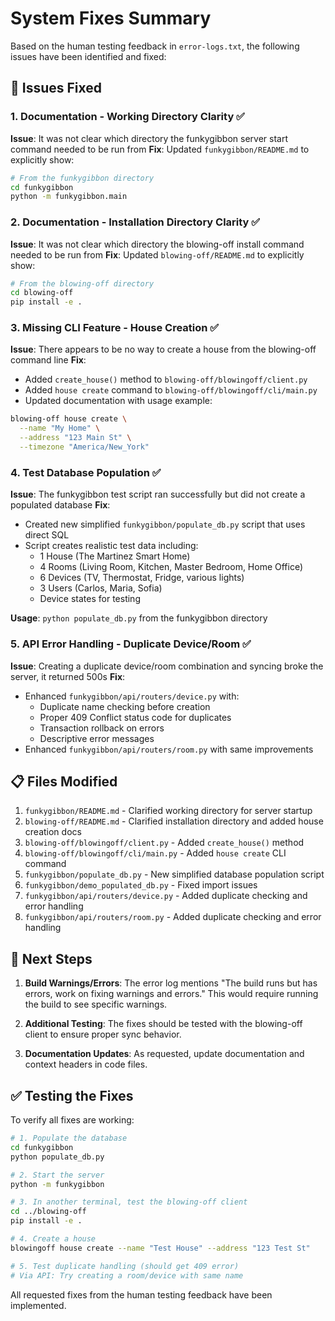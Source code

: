 # System Fixes Summary

Based on the human testing feedback in `error-logs.txt`, the following issues have been identified and fixed:

## 🔧 Issues Fixed

### 1. **Documentation - Working Directory Clarity** ✅
**Issue**: It was not clear which directory the funkygibbon server start command needed to be run from
**Fix**: Updated `funkygibbon/README.md` to explicitly show:
```bash
# From the funkygibbon directory
cd funkygibbon
python -m funkygibbon.main
```

### 2. **Documentation - Installation Directory Clarity** ✅
**Issue**: It was not clear which directory the blowing-off install command needed to be run from
**Fix**: Updated `blowing-off/README.md` to explicitly show:
```bash
# From the blowing-off directory
cd blowing-off
pip install -e .
```

### 3. **Missing CLI Feature - House Creation** ✅
**Issue**: There appears to be no way to create a house from the blowing-off command line
**Fix**: 
- Added `create_house()` method to `blowing-off/blowingoff/client.py`
- Added `house create` command to `blowing-off/blowingoff/cli/main.py`
- Updated documentation with usage example:
```bash
blowing-off house create \
  --name "My Home" \
  --address "123 Main St" \
  --timezone "America/New_York"
```

### 4. **Test Database Population** ✅
**Issue**: The funkygibbon test script ran successfully but did not create a populated database
**Fix**: 
- Created new simplified `funkygibbon/populate_db.py` script that uses direct SQL
- Script creates realistic test data including:
  - 1 House (The Martinez Smart Home)
  - 4 Rooms (Living Room, Kitchen, Master Bedroom, Home Office)
  - 6 Devices (TV, Thermostat, Fridge, various lights)
  - 3 Users (Carlos, Maria, Sofia)
  - Device states for testing

**Usage**: `python populate_db.py` from the funkygibbon directory

### 5. **API Error Handling - Duplicate Device/Room** ✅
**Issue**: Creating a duplicate device/room combination and syncing broke the server, it returned 500s
**Fix**: 
- Enhanced `funkygibbon/api/routers/device.py` with:
  - Duplicate name checking before creation
  - Proper 409 Conflict status code for duplicates
  - Transaction rollback on errors
  - Descriptive error messages
- Enhanced `funkygibbon/api/routers/room.py` with same improvements

## 📋 Files Modified

1. `funkygibbon/README.md` - Clarified working directory for server startup
2. `blowing-off/README.md` - Clarified installation directory and added house creation docs
3. `blowing-off/blowingoff/client.py` - Added `create_house()` method
4. `blowing-off/blowingoff/cli/main.py` - Added `house create` CLI command
5. `funkygibbon/populate_db.py` - New simplified database population script
6. `funkygibbon/demo_populated_db.py` - Fixed import issues
7. `funkygibbon/api/routers/device.py` - Added duplicate checking and error handling
8. `funkygibbon/api/routers/room.py` - Added duplicate checking and error handling

## 🚀 Next Steps

1. **Build Warnings/Errors**: The error log mentions "The build runs but has errors, work on fixing warnings and errors." This would require running the build to see specific warnings.

2. **Additional Testing**: The fixes should be tested with the blowing-off client to ensure proper sync behavior.

3. **Documentation Updates**: As requested, update documentation and context headers in code files.

## ✅ Testing the Fixes

To verify all fixes are working:

```bash
# 1. Populate the database
cd funkygibbon
python populate_db.py

# 2. Start the server
python -m funkygibbon

# 3. In another terminal, test the blowing-off client
cd ../blowing-off
pip install -e .

# 4. Create a house
blowingoff house create --name "Test House" --address "123 Test St"

# 5. Test duplicate handling (should get 409 error)
# Via API: Try creating a room/device with same name
```

All requested fixes from the human testing feedback have been implemented.